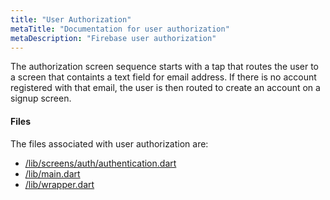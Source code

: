 ```yaml
---
title: "User Authorization"
metaTitle: "Documentation for user authorization"
metaDescription: "Firebase user authorization"
---
```


The authorization screen sequence starts with a tap that routes the user to a screen that containts a text field for email address. If there is no account registered with that email, the user is then routed to create an account on a signup screen. 


#### Files
The files associated with user authorization are:

- [/lib/screens/auth/authentication.dart]()
- [/lib/main.dart]()
- [/lib/wrapper.dart]()